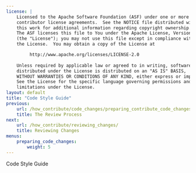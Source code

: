 ```yaml
---
license: |
    Licensed to the Apache Software Foundation (ASF) under one or more
    contributor license agreements.  See the NOTICE file distributed with
    this work for additional information regarding copyright ownership.
    The ASF licenses this file to You under the Apache License, Version 2.0
    (the "License"); you may not use this file except in compliance with
    the License.  You may obtain a copy of the License at

         http://www.apache.org/licenses/LICENSE-2.0
    
    Unless required by applicable law or agreed to in writing, software
    distributed under the License is distributed on an "AS IS" BASIS,
    WITHOUT WARRANTIES OR CONDITIONS OF ANY KIND, either express or implied.
    See the License for the specific language governing permissions and
    limitations under the License.
layout: default
title: "Code Style Guide"
previous:
    url: /how_contribute/code_changes/preparing_contribute_code_changes/review_process/
    title: The Review Process
next:
    url: /how_contribute/reviewing_changes/
    title: Reviewing Changes
menus:
    preparing_code_changes:
        weight: 5
---
```


Code Style Guide
